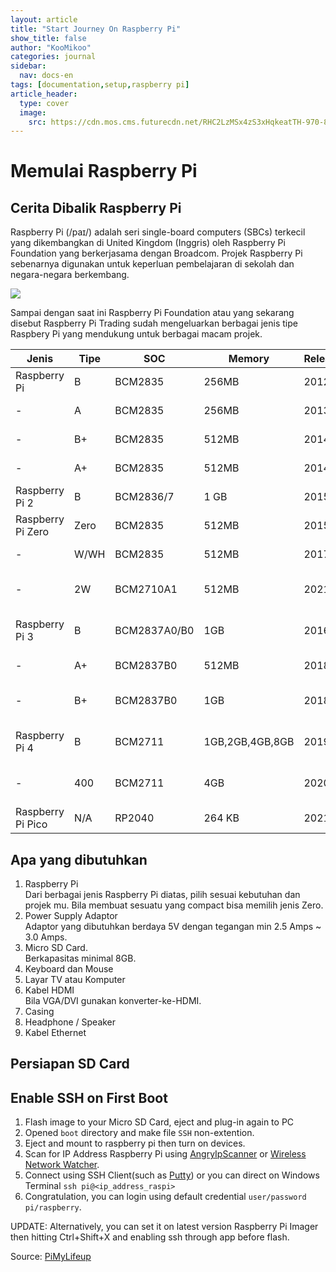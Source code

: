 ```yaml
---
layout: article
title: "Start Journey On Raspberry Pi"
show_title: false
author: "KooMikoo"
categories: journal
sidebar:
  nav: docs-en
tags: [documentation,setup,raspberry pi]
article_header:
  type: cover
  image:
    src: https://cdn.mos.cms.futurecdn.net/RHC2LzMSx4zS3xHqkeatTH-970-80.png
---
```

# Memulai Raspberry Pi

## Cerita Dibalik Raspberry Pi
Raspberry Pi (/paɪ/) adalah seri single-board computers (SBCs) terkecil yang dikembangkan di United Kingdom (Inggris) oleh Raspberry Pi Foundation yang berkerjasama dengan Broadcom. Projek Raspberry Pi sebenarnya digunakan untuk keperluan pembelajaran di sekolah dan negara-negara berkembang.

<img class="image image--md" src="https://projects-static.raspberrypi.org/projects/raspberry-pi-setting-up/0d6033edf45ad2d4185ed05d6cd9a01e2f803034/en/images/pi-plug-in.gif"/>

Sampai dengan saat ini Raspberry Pi Foundation atau yang sekarang disebut Raspberry Pi Trading sudah mengeluarkan berbagai jenis tipe Raspbery Pi yang mendukung untuk berbagai macam projek.

| Jenis          | Tipe      | SOC     | Memory  | Release | Arsitektur |
|----------------|-----------|---------|---------|---------|------------|
| Raspberry Pi   | B         | BCM2835 | 256MB | 2012 | ARMv6Z (32-bit) |
|       -        | A         | BCM2835 | 256MB | 2013 | ARMv6Z (32-bit) |
|       -        | B+        | BCM2835 | 512MB | 2014 | ARMv6Z (32-bit) |
|       -        | A+        | BCM2835 | 512MB | 2014 | ARMv6Z (32-bit) |
| Raspberry Pi 2 | B         | BCM2836/7 | 1 GB | 2015 | ARMv7-A (32-bit) |
| Raspberry Pi Zero | Zero   | BCM2835   | 512MB | 2015 | ARMv6Z (32-bit) |
|         -         | W/WH   | BCM2835   | 512MB | 2017 | ARMv6Z (32-bit) |
|         -         | 2W     | BCM2710A1 | 512MB | 2021 | ARMv8-A (64/32-bit) |
| Raspberry Pi 3 | B  | BCM2837A0/B0 | 1GB | 2016 | ARMv8-A (64/32-bit) |
|        -       | A+ | BCM2837B0 | 512MB  | 2018 | ARMv8 (64-bit) |
|        -       | B+ | BCM2837B0 | 1GB    | 2018 | ARMv8-A (64/32-bit) |
| Raspberry Pi 4 | B   | BCM2711 | 1GB,2GB,4GB,8GB | 2019 | ARMv8-A (64/32-bit) |
|       -        | 400 | BCM2711 | 4GB             | 2020 | ARMv8-A (64/32-bit) |
| Raspberry Pi Pico | N/A | RP2040 | 264 KB | 2021 | Armv6-M |

## Apa yang dibutuhkan
1. Raspberry Pi
<br>Dari berbagai jenis Raspberry Pi diatas, pilih sesuai kebutuhan dan projek mu. Bila membuat sesuatu yang compact bisa memilih jenis Zero.</br>
2. Power Supply Adaptor
<br>Adaptor yang dibutuhkan berdaya 5V dengan tegangan min 2.5 Amps ~ 3.0 Amps.</br>
3. Micro SD Card.
<br>Berkapasitas minimal 8GB.</br>
4. Keyboard dan Mouse
5. Layar TV atau Komputer
6. Kabel HDMI
<br>Bila VGA/DVI gunakan konverter-ke-HDMI.</br>
8. Casing
9. Headphone / Speaker
10. Kabel Ethernet

## Persiapan SD Card

## Enable SSH on First Boot
1. Flash image to your Micro SD Card, eject and plug-in again to PC
2. Opened `boot` directory and make file `SSH` non-extention.
3. Eject and mount to raspberry pi then turn on devices.
4. Scan for IP Address Raspberry Pi using [AngryIpScanner](https://angryip.org/download/#windows) or [Wireless Network Watcher](https://www.nirsoft.net/utils/wireless_network_watcher.html).
5. Connect using SSH Client(such as [Putty](https://www.putty.org/)) or you can direct on Windows Terminal ```ssh pi@<ip_address_raspi>```
6. Congratulation, you can login using default credential `user/password` `pi/raspberry`.

UPDATE:
Alternatively, you can set it on latest version Raspberry Pi Imager then hitting Ctrl+Shift+X and enabling ssh through app before flash.

Source: [PiMyLifeup](https://pimylifeup.com/raspberry-pi-enable-ssh-boot/)
